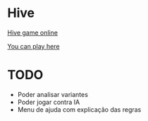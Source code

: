 # Hive
[Hive game online](https://en.wikipedia.org/wiki/Hive_(game))

[You can play here](https://viniciusfazio.github.io/hive/hive/index.html)

# TODO
- Poder analisar variantes
- Poder jogar contra IA
- Menu de ajuda com explicação das regras
